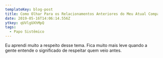 ```yaml
---
templateKey: blog-post
title: Como Olhar Para os Relacionamentos Anteriores do Meu Atual Companheiro.
date: 2019-05-16T14:06:14.556Z
ytkey: qUVlgUXhMpQ
tags:
  - Papo Sistêmico
---
```

Eu aprendi muito a respeito desse tema. Fica muito mais leve quando a gente entende o significado de respeitar quem veio antes.
